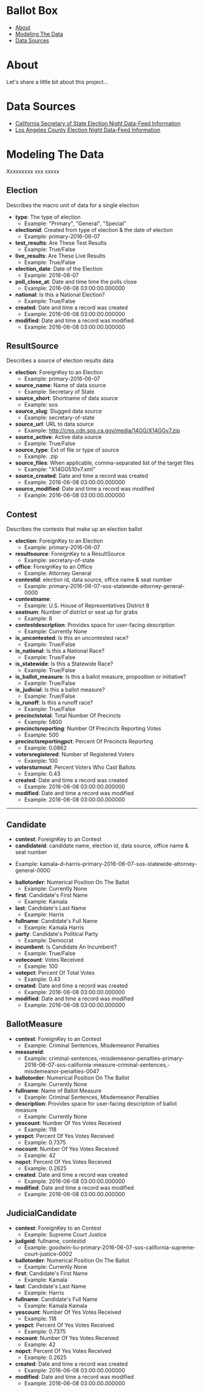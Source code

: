Ballot Box
==========

* [About](#about)
* [Modeling The Data](#modeling-the-data)
* [Data Sources](#data-sources)

About
======

Let's share a little bit about this project...

Data Sources
============

* [California Secretary of State Election Night Data-Feed Information](calif_secretary_of_state)
* [Los Angeles County Election Night Data-Feed Information](la_county)

Modeling The Data
=================

Xxxxxxxxx xxx xxxxx

Election
---------

Describes the macro unit of data for a single election

* **type**: The type of election
    - Example: "Primary", "General", "Special"
* **electionid**: Created from type of election & the date of election
    - Example: primary-2016-06-07
* **test_results**: Are These Test Results
    - Example: True/False
* **live_results**: Are These Live Results
    - Example: True/False
* **election_date**: Date of the Election
    - Example: 2016-06-07
* **poll_close_at**: Date and time time the polls close
    - Example: 2016-06-08 03:00:00.000000
* **national**: Is this a National Election?
    - Example: True/False
* **created**: Date and time a record was created
    - Example: 2016-06-08 03:00:00.000000
* **modified**: Date and time a record was modified
    - Example: 2016-06-08 03:00:00.000000

ResultSource
-------------

Describes a source of election results data

* **election**: ForeignKey to an Election
    - Example: primary-2016-06-07
* **source_name**: Name of data source
    - Example: Secretary of State
* **source_short**: Shortname of data source
    - Example: sos
* **source_slug**: Slugged data source
    - Example: secretary-of-state
* **source_url**: URL to data source
    - Example: http://cms.cdn.sos.ca.gov/media/14GG/X14GGv7.zip
* **source_active**: Active data source
    - Example: True/False
* **source_type**: Ext of file or type of source
    - Example: .zip
* **source_files**: When applicable, comma-separated list of the target files
    - Example: "X14GG510v7.xml"
* **source_created**: Date and time a record was created
    - Example: 2016-06-08 03:00:00.000000
* **source_modified**: Date and time a record was modified
    - Example: 2016-06-08 03:00:00.000000

Contest
-------

Describes the contests that make up an election ballot

* **election**: ForeignKey to an Election
    - Example: primary-2016-06-07
* **resultsource**: ForeignKey to a ResultSource
    - Example: secretary-of-state
* **office**: ForeignKey to an Office
    - Example: Attorney General
* **contestid**: election id, data source, office name & seat number
    - Example: primary-2016-06-07-sos-statewide-attorney-general-0000
* **contestname**:
    - Example: U.S. House of Representatives District 8
* **seatnum**: Number of district or seat up for grabs
    - Example: 8
* **contestdescription**: Provides space for user-facing description
    - Example: Currently None
* **is_uncontested**: Is this an uncontested race?
    - Example: True/False
* **is_national**: Is this a National Race?
    - Example: True/False
* **is_statewide**: Is this a Statewide Race?
    - Example: True/False
* **is_ballot_measure**: Is this a ballot measure, proposition or initiative?
    - Example: True/False
* **is_judicial**: Is this a ballot measure?
    - Example: True/False
* **is_runoff**: Is this a runoff race?
    - Example: True/False
* **precinctstotal**: Total Number Of Precincts
    - Example: 5800
* **precinctsreporting**: Number Of Precincts Reporting Votes
    - Example: 500
* **precinctsreportingpct**: Percent Of Precincts Reporting
    - Example: 0.0862
* **votersregistered**: Number of Registered Voters
    - Example: 100
* **votersturnout**: Percent Voters Who Cast Ballots
    - Example: 0.43
* **created**: Date and time a record was created
    - Example: 2016-06-08 03:00:00.000000
* **modified**: Date and time a record was modified
    - Example: 2016-06-08 03:00:00.000000

----

Candidate
---------

* **contest**: ForeignKey to an Contest
* **candidateid**: candidate name, election id, data source, office name & seat number
- Example: kamala-d-harris-primary-2016-06-07-sos-statewide-attorney-general-0000
* **ballotorder**: Numerical Position On The Ballot
    - Example: Currently None
* **first**: Candidate's First Name
    - Example: Kamala
* **last**: Candidate's Last Name
    - Example: Harris
* **fullname**: Candidate's Full Name
    - Example: Kamala Harris
* **party**: Candidate's Political Party
    - Example: Democrat
* **incumbent**: Is Candidate An Incumbent?
    - Example: True/False
* **votecount**: Votes Received
    - Example: 100
* **votepct**: Percent Of Total Votes
    - Example:  0.43
* **created**: Date and time a record was created
    - Example: 2016-06-08 03:00:00.000000
* **modified**: Date and time a record was modified
    - Example: 2016-06-08 03:00:00.000000

BallotMeasure
-------------

* **contest**: ForeignKey to an Contest
    - Example: Criminal Sentences, Misdemeanor Penalties
* **measureid**:
    - Example: criminal-sentences,-misdemeanor-penalties-primary-2016-06-07-sos-california-measure-criminal-sentences,-misdemeanor-penalties-0047
* **ballotorder**: Numerical Position On The Ballot
    - Example: Currently None
* **fullname**: Name of Ballot Measure
    - Example: Criminal Sentences, Misdemeanor Penalties
* **description**: Provides space for user-facing description of ballot measure
    - Example: Currently None
* **yescount**: Number Of Yes Votes Received
    - Example: 118
* **yespct**: Percent Of Yes Votes Received
    - Example: 0.7375
* **nocount**: Number Of Yes Votes Received
    - Example: 42
* **nopct**: Percent Of Yes Votes Received
    - Example: 0.2625
* **created**: Date and time a record was created
    - Example: 2016-06-08 03:00:00.000000
* **modified**: Date and time a record was modified
    - Example: 2016-06-08 03:00:00.000000

JudicialCandidate
-------------

* **contest**: ForeignKey to an Contest
    - Example: Supreme Court Justice
* **judgeid**: fullname, contestid
    - Example: goodwin-liu-primary-2016-06-07-sos-california-supreme-court-justice-0002
* **ballotorder**: Numerical Position On The Ballot
    - Example: Currently None
* **first**: Candidate's First Name
    - Example: Kamala
* **last**: Candidate's Last Name
    - Example: Harris
* **fullname**: Candidate's Full Name
    - Example: Kamala Kamala
* **yescount**: Number Of Yes Votes Received
    - Example: 118
* **yespct**: Percent Of Yes Votes Received
    - Example: 0.7375
* **nocount**: Number Of Yes Votes Received
    - Example: 42
* **nopct**: Percent Of Yes Votes Received
    - Example: 0.2625
* **created**: Date and time a record was created
    - Example: 2016-06-08 03:00:00.000000
* **modified**: Date and time a record was modified
    - Example: 2016-06-08 03:00:00.000000
